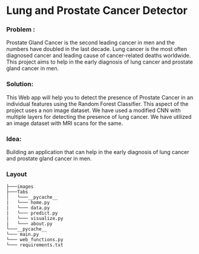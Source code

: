 # Lung and Prostate Cancer Detector


### Problem : 
Prostate Gland Cancer is the second leading cancer in men and the numbers have doubled in the last decade.
Lung cancer is the most often diagnosed cancer and leading cause of cancer-related deaths worldwide. This project aims to help in the early diagnosis of lung cancer and prostate gland cancer in men.

### Solution:

This Web app will help you to detect the presence of Prostate Cancer in an individual features using the Random Forest Classifier. This aspect of the project uses a non image dataset. 
We have used a modified CNN with multiple layers for detecting the presence of lung cancer. We have utilized an image dataset with MRI scans for the same.

### Idea: 
Building an application that can help in the early diagnosis of lung cancer and prostate gland cancer in men.

### Layout

```
├───images
├───Tabs
│   └───__pycache__
|   └─── home.py
|   └─── data.py
|   └─── predict.py
|   └─── visualize.py
|   └─── about.py
└───__pycache__
└─── main.py
└─── web_functions.py
└─── requirements.txt

```


